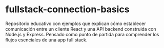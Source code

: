 # fullstack-connection-basics
Repositorio educativo con ejemplos que explican cómo establecer comunicación entre un cliente React y una API backend construida con Node.js y Express. Pensado como punto de partida para comprender los flujos esenciales de una app full stack.
